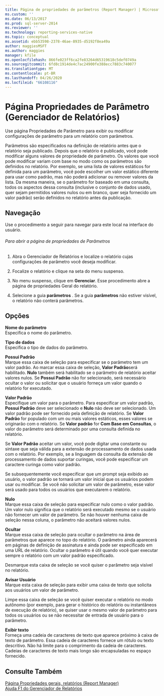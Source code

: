 ```yaml
---
title: Página de propriedades de parâmetros (Report Manager) | Microsoft Docs
ms.custom: ''
ms.date: 06/13/2017
ms.prod: sql-server-2014
ms.reviewer: ''
ms.technology: reporting-services-native
ms.topic: conceptual
ms.assetid: ebb53598-2378-46ae-8935-d5192f8ea49a
author: maggiesMSFT
ms.author: maggies
manager: kfile
ms.openlocfilehash: 866fe023ff6ca2fe83264d65319618c5def0749a
ms.sourcegitcommit: 6fd8c1914de4c7ac24900fe388ecc7883c740077
ms.translationtype: MT
ms.contentlocale: pt-BR
ms.lasthandoff: 04/26/2020
ms.locfileid: "66108116"
---
```

# <a name="parameters-properties-page-report-manager"></a>Página Propriedades de Parâmetro (Gerenciador de Relatórios)
  Use página Propriedades de Parâmetro para exibir ou modificar configurações de parâmetro para um relatório com parâmetros.  
  
 Parâmetros são especificados na definição de relatório antes que o relatório seja publicado. Depois que o relatório é publicado, você pode modificar alguns valores de propriedade de parâmetro. Os valores que você pode modificar variam com base no modo como os parâmetros são definidos no relatório. Por exemplo, se uma lista de valores estáticos for definida para um parâmetro, você pode escolher um valor estático diferente para usar como padrão, mas não poderá adicionar ou remover valores da lista. Da mesma maneira, se o parâmetro for baseado em uma consulta, todos os aspectos dessa consulta (inclusive o conjunto de dados usado, quer sejam permitidos valores nulos ou em branco, quer seja fornecido um valor padrão) serão definidos no relatório antes da publicação.  
  
## <a name="navigation"></a>Navegação  
 Use o procedimento a seguir para navegar para este local na interface do usuário.  
  
###### <a name="to-open-the-parameters-properties-page"></a>Para abrir a página de propriedades de Parâmetros  
  
1.  Abra o Gerenciador de Relatórios e localize o relatório cujas configurações de parâmetro você deseja modificar.  
  
2.  Focalize o relatório e clique na seta do menu suspenso.  
  
3.  No menu suspenso, clique em **Gerenciar**. Esse procedimento abre a página de propriedades Geral do relatório.  
  
4.  Selecione a guia **parâmetros** . Se a guia **parâmetros** não estiver visível, o relatório não conterá parâmetros.  
  
## <a name="options"></a>Opções  
 **Nome do parâmetro**  
 Especifica o nome do parâmetro.  
  
 **Tipo de dados**  
 Especifica o tipo de dados do parâmetro.  
  
 **Possui Padrão**  
 Marque essa caixa de seleção para especificar se o parâmetro tem um valor padrão. Ao marcar essa caixa de seleção, **Valor Padrão**será habilitado. **Nulo** também será habilitado se o parâmetro de relatório aceitar valores nulos. Se **Possui Padrão** não for selecionado, será necessário ocultar o valor ou solicitar que o usuário forneça um valor quando o relatório for executado.  
  
 **Valor Padrão**  
 Especifique um valor para o parâmetro. Para especificar um valor padrão, **Possui Padrão** deve ser selecionado e **Nulo** não deve ser selecionado. Um valor padrão pode ser fornecido pela definição de relatório. Se **Valor Padrão** for populado com um ou mais valores estáticos, esses valores se originarão com o relatório. Se **Valor padrão** for **Com Base em Consultas**, o valor do parâmetro será determinado por uma consulta definida no relatório.  
  
 Se **Valor Padrão** aceitar um valor, você pode digitar uma constante ou sintaxe que seja válida para a extensão de processamento de dados usada com o relatório. Por exemplo, se a linguagem da consulta da extensão de processamento de dados suportar curingas, você pode especificar um caractere curinga como valor padrão.  
  
 Se subsequentemente você especificar que um prompt seja exibido ao usuário, o valor padrão se tornará um valor inicial que os usuários podem usar ou modificar. Se você não solicitar um valor de parâmetro, esse valor será usado para todos os usuários que executarem o relatório.  
  
 **Nulo**  
 Marque essa caixa de seleção para especificar nulo como o valor padrão. Um valor nulo significa que o relatório será executado mesmo se o usuário não fornecer um valor de parâmetro. Se não houver nenhuma caixa de seleção nessa coluna, o parâmetro não aceitará valores nulos.  
  
 **Ocultar**  
 Marque essa caixa de seleção para ocultar o parâmetro na área de parâmetros que aparece no topo do relatório. O parâmetro ainda aparecerá em páginas de definição de assinatura e ainda pode ser especificado em uma URL de relatório. Ocultar o parâmetro é útil quando você quer executar sempre o relatório com um valor padrão especificado.  
  
 Desmarque esta caixa de seleção se você quiser o parâmetro seja visível no relatório.  
  
 **Avisar Usuário**  
 Marque esta caixa de seleção para exibir uma caixa de texto que solicita aos usuários um valor de parâmetro.  
  
 Limpe essa caixa de seleção se você quiser executar o relatório no modo autônomo (por exemplo, para gerar o histórico do relatório ou instantâneos de execução de relatório), se quiser usar o mesmo valor de parâmetro para todos os usuários ou se não necessitar de entrada de usuário para o parâmetro.  
  
 **Exibir texto**  
 Forneça uma cadeia de caracteres de texto que aparece próximo à caixa de texto de parâmetro. Essa cadeia de caracteres fornece um rótulo ou texto descritivo. Não há limite para o comprimento da cadeia de caracteres. Cadeias de caracteres de texto mais longo são encapsuladas no espaço fornecido.  
  
## <a name="see-also"></a>Consulte Também  
 [Página Propriedades gerais, relatórios &#40;Report Manager&#41;](../../2014/reporting-services/general-properties-page-reports-report-manager.md)   
 [Ajuda F1 do Gerenciador de Relatórios](../../2014/reporting-services/report-manager-f1-help.md)  
  
  
